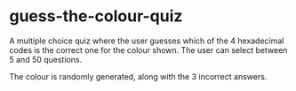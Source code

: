 # guess-the-colour-quiz

A multiple choice quiz where the user guesses which of the 4 hexadecimal codes is the correct one for the colour shown. The user can select between 5 and 50 questions.

The colour is randomly generated, along with the 3 incorrect answers.
